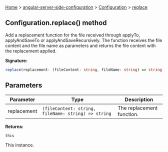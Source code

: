 [Home](./index) &gt; [angular-server-side-configuration](./angular-server-side-configuration.md) &gt; [Configuration](./angular-server-side-configuration.configuration.md) &gt; [replace](./angular-server-side-configuration.configuration.replace.md)

## Configuration.replace() method

Add a replacement function for the file received through applyTo, applyAndSaveTo or applyAndSaveRecursively. The function receives the file content and the file name as parameters and returns the file content with the replacement applied.

<b>Signature:</b>

```typescript
replace(replacement: (fileContent: string, fileName: string) => string): this;
```

## Parameters

|  Parameter | Type | Description |
|  --- | --- | --- |
|  replacement | `(fileContent: string, fileName: string) => string` | The replacement function. |

<b>Returns:</b>

`this`

This instance.

